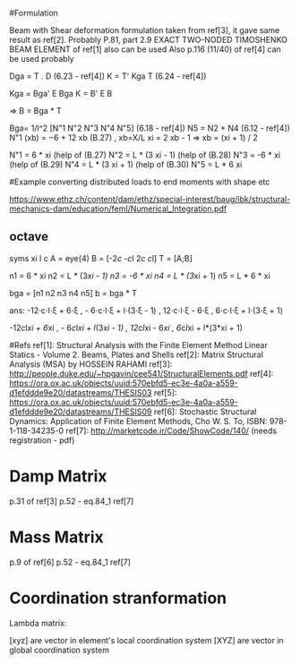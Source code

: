 ﻿#Formulation

Beam with Shear deformation
formulation taken from ref[3], it gave same result as ref[2].
Probably P.81, part 2.9 EXACT TWO-NODED TIMOSHENKO BEAM ELEMENT of ref[1] also can be used
Also p.116 (11/40) of ref[4] can be used probably

Dga = T . D (6.23 - ref[4])
K = T' Kga T (6.24 - ref[4])

Kga = Bga' E Bga
K = B' E B

=> B = Bga * T

Bga= 1/l^2 [N"1 N"2 N"3 N"4 N"5]   (6.18 - ref[4])
N5 = N2 + N4 (6.12 - ref[4])
N"1 (xb) = −6 + 12 xb (B.27) , xb=X/L
xi = 2 xb - 1 => xb = (xi + 1) / 2

N"1 = 6 * xi			(help of (B.27)
N"2 = L * (3 xi - 1)	(help of (B.28)
N"3 = -6 * xi			(help of (B.29)
N"4 = L * (3 xi + 1)	(help of (B.30)
N"5 = L * 6 xi


#Example converting distributed loads to end moments with shape etc

https://www.ethz.ch/content/dam/ethz/special-interest/baug/ibk/structural-mechanics-dam/education/femI/Numerical_Integration.pdf

octave
--
syms xi l c
A = eye(4)
B = [-2*c -c*l 2*c c*l]
T = [A;B]

n1 = 6 * xi
n2 = L * (3*xi - 1)
n3 = -6 * xi
n4 = L * (3*xi + 1)
n5 = L * 6 * xi

bga = [n1 n2 n3 n4 n5]
b = bga * T

ans:
-12⋅c⋅l⋅ξ + 6⋅ξ  , - 6⋅c⋅l⋅ξ + l⋅(3⋅ξ - 1) , 12⋅c⋅l⋅ξ - 6⋅ξ  , 6⋅c⋅l⋅ξ + l⋅(3⋅ξ + 1)

-12*c*l*xi + 6*xi  , - 6*c*l*xi + l*(3*xi - 1) , 12*c*l*xi - 6*xi  , 6*c*l*xi + l*(3*xi + 1)




#Refs
ref[1]: Structural Analysis with the Finite Element Method Linear Statics - Volume 2. Beams, Plates and Shells
ref[2]: Matrix Structural Analysis (MSA) by HOSSEIN RAHAMI
ref[3]: http://people.duke.edu/~hpgavin/cee541/StructuralElements.pdf
ref[4]: https://ora.ox.ac.uk/objects/uuid:570ebfd5-ec3e-4a0a-a559-d1efddde9e20/datastreams/THESIS03
ref[5]: https://ora.ox.ac.uk/objects/uuid:570ebfd5-ec3e-4a0a-a559-d1efddde9e20/datastreams/THESIS09
ref[6]: Stochastic Structural Dynamics: Application of Finite Element Methods, Cho W. S. To, ISBN: 978-1-118-34235-0
ref[7]: http://marketcode.ir/Code/ShowCode/140/ (needs registration - pdf)

Damp Matrix
===
p.31 of ref[3]
p.52 - eq.84_1 ref[7]

Mass Matrix
===
p.9 of ref[6]
p.52 - eq.84_1 ref[7]

Coordination stranformation
===
Lambda matrix:

[xyz] are vector in element's local coordination system
[XYZ] are vector in global coordination system